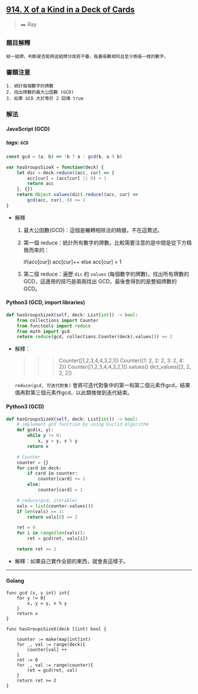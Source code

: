 ## [914. X of a Kind in a Deck of Cards](https://leetcode.com/problems/x-of-a-kind-in-a-deck-of-cards/)
> :black_nib: Ray
### 題目解釋
    給一組牌，判斷是否能將這組牌分成若干疊，每疊張數相同且至少兩張一樣的數字。
### 審題注意
    1. 統計每個數字的牌數
    2. 找出牌數的最大公因數 (GCD)
    3. 如果 GCD 大於等於 2 回傳 true
### 解法
#### JavaScript (GCD)
##### tags: `GCD`
```javascript
const gcd = (a, b) => !b ? a : gcd(b, a % b)

var hasGroupsSizeX = function(deck) {
    let dic = deck.reduce((acc, cur) => {
        acc[cur] = (acc[cur] || 0) + 1
        return acc
    }, {})
    return Object.values(dic).reduce((acc, cur) =>
        gcd(acc, cur), 0) >= 2
}
```
- 解釋
    1. 最大公因數(GCD)：這個是輾轉相除法的精髓，不在這贅述。
    2. 第一個 reduce：統計所有數字的牌數。比較需要注意的是中間是從下方精簡而來的：

        if(acc[cur])
            acc[cur]++
        else
            acc[cur] = 1

    3. 第二個 reduce：遍歷 `dic` 的 `values` (每個數字的牌數)，找出所有牌數的 GCD，這邊用的技巧是兩兩找出 GCD，最後會得到的是整組牌數的 GCD。

#### Python3 (GCD, import libraries)
```python
def hasGroupsSizeX(self, deck: List[int]) -> bool:
    from collections import Counter
    from functools import reduce
    from math import gcd
    return reduce(gcd, collections.Counter(deck).values()) >= 2
```
- 解釋：
    >>> Counter([1,2,3,4,4,3,2,1])
    Counter({1: 2, 2: 2, 3: 2, 4: 2})
    >>> Counter([1,2,3,4,4,3,2,1]).values()
    dict_values([2, 2, 2, 2])

    `reduce(gcd, 可迭代對象)` 會將可迭代對象中的第一和第二個元素作gcd，結果值再對第三個元素作gcd，以此類推做到迭代結束。

#### Python3 (GCD)
```python
def hasGroupsSizeX(self, deck: List[int]) -> bool:
    # implement gcd function by using Euclid Algorithm
    def gcd(x, y):
        while y != 0:
            x, y = y, x % y
        return x

    # Counter
    counter = {}
    for card in deck:
        if card in counter:
            counter[card] += 1
        else:
            counter[card] = 1

    # reduce(gcd, iterable)
    vals = list(counter.values())
    if len(vals) == 1:
        return vals[0] >= 2

    ret = 0
    for i in range(len(vals)):
        ret = gcd(ret, vals[i])

    return ret >= 2
```
- 解釋：如果自己實作全部的東西，就會長這樣子。
---
#### Golang
```golang
func gcd (x, y int) int{
    for y != 0{
        x, y = y, x % y
    }
    return x
}

func hasGroupsSizeX(deck []int) bool {

    counter := make(map[int]int)
    for _, val := range(deck){
        counter[val] ++
    }
    ret := 0
    for _, val := range(counter){
        ret = gcd(ret, val)
    }
    return ret >= 2
}
```
